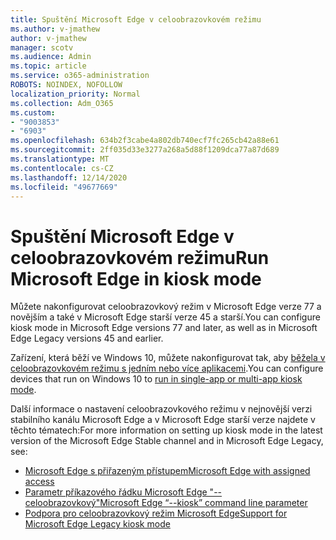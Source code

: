 ```yaml
---
title: Spuštění Microsoft Edge v celoobrazovkovém režimu
ms.author: v-jmathew
author: v-jmathew
manager: scotv
ms.audience: Admin
ms.topic: article
ms.service: o365-administration
ROBOTS: NOINDEX, NOFOLLOW
localization_priority: Normal
ms.collection: Adm_O365
ms.custom:
- "9003853"
- "6903"
ms.openlocfilehash: 634b2f3cabe4a802db740ecf7fc265cb42a88e61
ms.sourcegitcommit: 2ff035d33e3277a268a5d88f1209dca77a87d689
ms.translationtype: MT
ms.contentlocale: cs-CZ
ms.lasthandoff: 12/14/2020
ms.locfileid: "49677669"
---
```

# <a name="run-microsoft-edge-in-kiosk-mode"></a><span data-ttu-id="cd3ba-102">Spuštění Microsoft Edge v celoobrazovkovém režimu</span><span class="sxs-lookup"><span data-stu-id="cd3ba-102">Run Microsoft Edge in kiosk mode</span></span>

<span data-ttu-id="cd3ba-103">Můžete nakonfigurovat celoobrazovkový režim v Microsoft Edge verze 77 a novějším a také v Microsoft Edge starší verze 45 a starší.</span><span class="sxs-lookup"><span data-stu-id="cd3ba-103">You can configure kiosk mode in Microsoft Edge versions 77 and later, as well as in Microsoft Edge Legacy versions 45 and earlier.</span></span>

<span data-ttu-id="cd3ba-104">Zařízení, která běží ve Windows 10, můžete nakonfigurovat tak, aby [běžela v celoobrazovkovém režimu s jedním nebo více aplikacemi](https://go.microsoft.com/fwlink/?linkid=2133659).</span><span class="sxs-lookup"><span data-stu-id="cd3ba-104">You can configure devices that run on Windows 10 to [run in single-app or multi-app kiosk mode](https://go.microsoft.com/fwlink/?linkid=2133659).</span></span>

<span data-ttu-id="cd3ba-105">Další informace o nastavení celoobrazovkového režimu v nejnovější verzi stabilního kanálu Microsoft Edge a v Microsoft Edge starší verze najdete v těchto tématech:</span><span class="sxs-lookup"><span data-stu-id="cd3ba-105">For more information on setting up kiosk mode in the latest version of the Microsoft Edge Stable channel and in Microsoft Edge Legacy, see:</span></span>

- [<span data-ttu-id="cd3ba-106">Microsoft Edge s přiřazeným přístupem</span><span class="sxs-lookup"><span data-stu-id="cd3ba-106">Microsoft Edge with assigned access</span></span>](https://go.microsoft.com/fwlink/?linkid=2133494)
- [<span data-ttu-id="cd3ba-107">Parametr příkazového řádku Microsoft Edge "--celoobrazovkový"</span><span class="sxs-lookup"><span data-stu-id="cd3ba-107">Microsoft Edge “--kiosk” command line parameter</span></span>](https://go.microsoft.com/fwlink/?linkid=2133724)
- [<span data-ttu-id="cd3ba-108">Podpora pro celoobrazovkový režim Microsoft Edge</span><span class="sxs-lookup"><span data-stu-id="cd3ba-108">Support for Microsoft Edge Legacy kiosk mode</span></span>](https://go.microsoft.com/fwlink/?linkid=2133725)
